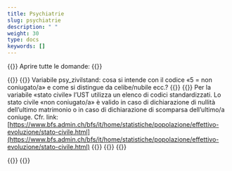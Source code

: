 ```yaml
---
title: Psychiatrie 
slug: psychiatrie
description: " "
weight: 30
type: docs
keywords: []
---
```


{{<faqBlock>}}
Aprire tutte le domande: {{<collapsibleGroupCommand groupId="psychiatrie">}}

{{<numberedList>}}
{{<listItem>}}
Variabile psy_zivilstand: cosa si intende con il codice «5 = non coniugato/a» e come si distingue da celibe/nubile ecc.?
{{<collapsibleBlock groupId="psychiatrie">}}
{{<markdown>}}
Per la variabile «stato civile» l’UST utilizza un elenco di codici standardizzati. Lo stato civile «non coniugato/a» è valido in caso di dichiarazione di nullità dell’ultimo matrimonio o in caso di dichiarazione di scomparsa dell’ultimo/a coniuge. Cfr. link: [https://www.bfs.admin.ch/bfs/it/home/statistiche/popolazione/effettivo-evoluzione/stato-civile.html](https://www.bfs.admin.ch/bfs/it/home/statistiche/popolazione/effettivo-evoluzione/stato-civile.html)
{{</markdown>}}
{{</collapsibleBlock>}}
{{</listItem>}}

{{</numberedList>}}
{{</faqBlock>}}